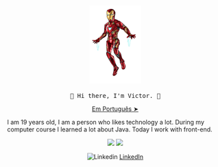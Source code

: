 <!-- HEADER -->
<p align="center">
  <img src="./github/iromaan.gif" width="120px">
   <br><br>
  <samp>
    👋  Hi there, I'm Victor. 👋
  </samp>
  <p align="center"><a href="./README-ptbr.md">Em Português ➤</a></p>
  I am 19 years old, I am a person who likes technology a lot. During my computer course I learned a lot about Java. Today I work with front-end.
</p>
<p align="center">
  <img width="400px" src="https://github-readme-stats.vercel.app/api/top-langs/?username=vbeccare&hide=html,css&layout=compact&theme=vision-friendly-dark" />
  <img width="400px" src="https://github-readme-stats.vercel.app/api?username=vbeccare&show_icons=true,css&layout=compact&theme=vision-friendly-dark"/>
</p>


<p align="center">
    <img src="https://user-images.githubusercontent.com/3603793/87078013-6b09a380-c1fa-11ea-9ca0-6789b1cafb1c.png" width="12" alt="Linkedin"> 
    <a href="https://www.linkedin.com/in/vbeccare" target="_blank" title="LinkedIn">LinkedIn</a>
</p>
